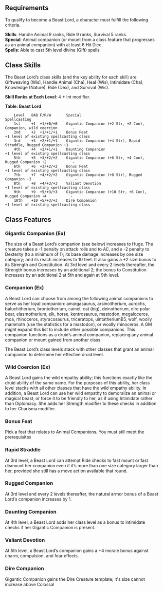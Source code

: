

## Requirements
To qualify to become a Beast Lord, a character must fulfill the following criteria.

__Skills__: Handle Animal 9 ranks, Ride 9 ranks, Survival 5 ranks.\
__Special__: Animal companion (or mount from a class feature that progresses as an animal companion) with at least 6 Hit Dice. \
__Spells__: Able to cast 5th level divine (Gift) spells

## Class Skills
The Beast Lord’s class skills (and the key ability for each skill) are Giftweaving (Wis), Handle Animal (Cha), Heal (Wis), Intimidate (Cha), Knowledge (Nature), Ride (Dex), and Survival (Wis).

**Skill Ranks at Each Level**: 4 + Int modifier.

__Table: Beast Lord__
```
    Level	BAB	F/R/W	    Special                                                             Spellcasting
    1st	    +1	+1/+0/+0	Gigantic Companion (+2 Str, +2 Con), Companion, wild coercion       -
    2nd	    +2	+1/+1/+1	Bonus Feat                                                          +1 level of existing spellcasting class
    3rd	    +3	+2/+1/+1	Gigantic Companion (+4 Str), Rapid Straddle, Rugged Companion +1    -
    4th	    +4	+2/+1/+1	Daunting Companion                                                  +1 level of existing spellcasting class
    5th	    +5	+3/+2/+2	Gigantic Companion (+6 Str, +4 Con), Rugged Companion +2            -
    6th	    +6	+3/+2/+2	Bonus Feat                                                          +1 level of existing spellcasting class
    7th	    +7	+4/+2/+2	Gigantic Companion (+8 Str), Rugged Companion +3                    -
    8th	    +8	+4/+3/+3	Valiant Devotion                                                    +1 level of existing spellcasting class
    9th	    +9	+5/+3/+3	Gigantic Companion (+10 Str, +6 Con), Rugged Companion +4           -
    10th	+10	+5/+3/+3	Dire Companion                                                      +1 level of existing spellcasting class
```

## Class Features

### Gigantic Companion (Ex)
The size of a Beast Lord’s companion (see below) increases to Huge. The creature takes a -1 penalty on attack rolls and to AC, and a -2 penalty to Dexterity (to a minimum of 1); its base damage increases by one size category; and its reach increases to 10 feet. It also gains a +2 size bonus to its Strength and Constitution. At 3rd level and every 2 levels thereafter, the Strength bonus increases by an additional 2; the bonus to Constitution increases by an additional 2 at 5th and again at 9th level.

### Companion (Ex)
A Beast Lord can choose from among the following animal companions to serve as her loyal companion: amargasaurus, arsinoitherium, aurochs, baluchitherium, brontotherium, camel, cat (big), deinotherium, dire polar bear, elasmotherium, elk, horse, kentrosaurus, mastodon, megaloceros, moa, rhinoceros, styracosaurus, triceratops, uintatheriumB5, wolf, woolly mammoth (use the statistics for a mastodon), or woolly rhinoceros. A GM might expand this list to include other possible companions. This companion functions as a druid’s animal companion, replacing any animal companion or mount gained from another class.

The Beast Lord’s class levels stack with other classes that grant an animal companion to determine her effective druid level.

### Wild Coercion (Ex)
A Beast Lord gains the wild empathy ability; this functions exactly like the druid ability of the same name. For the purposes of this ability, her class level stacks with all other classes that have the wild empathy ability. In addition, a Beast Lord can use her wild empathy to demoralize an animal or magical beast, or force it to be friendly to her, as if using Intimidate rather than Diplomacy. She adds her Strength modifier to these checks in addition to her Charisma modifier.

### Bonus Feat
Pick a feat that relates to Animal Companions. You must still meet the prerequisites
### Rapid Straddle 
At 3rd level, a Beast Lord can attempt Ride checks to fast mount or fast dismount her companion even if it’s more than one size category larger than her, provided she still has a move action available that round.
### Rugged Companion
At 3rd level and every 2 levels thereafter, the natural armor bonus of a Beast Lord’s companion increases by 1.
### Daunting Companion
At 4th level, a Beast Lord adds her class level as a bonus to intimidate checks if her Gigantic Companion is present. 
### Valiant Devotion
At 5th level, a Beast Lord’s companion gains a +4 morale bonus against charm, compulsion, and fear effects.
### Dire Companion
Gigantic Companion gains the Dire Creature template; it's size cannot increase above Colossal